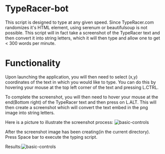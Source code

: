 # TypeRacer-bot
This script is designed to type at any given speed. Since TypeRacer.com randomizes it's HTML element, using serenum or beautifulsoup is not possible. This script will in fact take a screenshot of the TypeRacer text and then convert it into string letters, which it will then type and allow one to get < 300 words per minute.

# Functionality
Upon launching the application, you will then need to select (x,y) coordinates of the text in which you would like to type. You can do this by hovering your mouse at the top left corner of the text and pressing L.CTRL.

To complete the screenshot, you will then need to hover your mouse at the end(Bottom right) of the TypeRacer text and then press on L.ALT. This will then create a screenshot which will convert the text embed in the png image into string letters.

Here is a picture to illustrate the screenshot process:
<img src="https://i.imgur.com/Ao8RPCf.png" alt="basic-controls" style="max-width:100%;">


After the screenshot image has been creating(in the current directory). Press Space bar to execute the typing script.


Results:<img src="https://i.imgur.com/bxJOIK5.png" alt="basic-controls" style="max-width:100%;">
